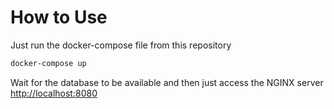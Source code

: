 # How to Use

Just run the docker-compose file from this repository
```bash
docker-compose up
```

Wait for the database to be available and then just access the NGINX server [http://localhost:8080](http://localhost:8080)